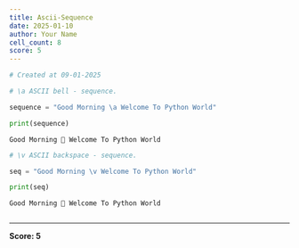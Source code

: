 ```yaml
---
title: Ascii-Sequence
date: 2025-01-10
author: Your Name
cell_count: 8
score: 5
---
```


```python
# Created at 09-01-2025
```


```python
# \a ASCII bell - sequence.
```


```python
sequence = "Good Morning \a Welcome To Python World"
```


```python
print(sequence)
```

    Good Morning  Welcome To Python World



```python
# \v ASCII backspace - sequence.
```


```python
seq = "Good Morning \v Welcome To Python World"
```


```python
print(seq)
```

    Good Morning  Welcome To Python World



```python

```


---
**Score: 5**
